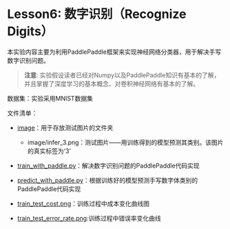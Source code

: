 # Lesson6: 数字识别（Recognize Digits） 
本实验内容主要为利用PaddlePaddle框架来实现神经网络分类器，用于解决手写数字识别问题。

>**注意**: 实验假设读者已经对Numpy以及PaddlePaddle知识有基本的了解，并且掌握了深度学习的基本概念、对卷积神经网络有基本的了解。

数据集：实验采用MNIST数据集

文件清单：

  * [image](image)：用于存放测试图片的文件夹
    * image/infer_3.png：测试图片——用训练得到的模型预测其类别。该图片的真实标签为‘3’

  * [train_with_paddle.py](train_with_paddle.py)：解决数字识别问题的PaddlePaddle代码实现
  
  * [predict_with_paddle.py](predict_with_paddle.py)：根据训练好的模型预测手写数字体类别的PaddlePaddle代码实现

  * [train_test_cost.png](train_test_cost.png)：训练过程中成本变化曲线图

  * [train_test_error_rate.png](train_test_error_rate.png):训练过程中错误率变化曲线

